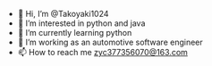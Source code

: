 - 👋 Hi, I’m @Takoyaki1024
- 👀 I’m interested in python and java
- 🌱 I’m currently learning python
- 💞️ I’m working as an automotive software engineer
- 📫 How to reach me zyc377356070@163.com

<!---
Takoyaki1024/Takoyaki1024 is a ✨ special ✨ repository because its `README.md` (this file) appears on your GitHub profile.
You can click the Preview link to take a look at your changes.
--->
